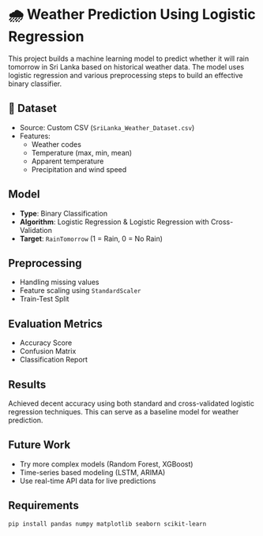 # 🌧️ Weather Prediction Using Logistic Regression

This project builds a machine learning model to predict whether it will rain tomorrow in Sri Lanka based on historical weather data. The model uses logistic regression and various preprocessing steps to build an effective binary classifier.

## 📁 Dataset
- Source: Custom CSV (`SriLanka_Weather_Dataset.csv`)
- Features:
  - Weather codes
  - Temperature (max, min, mean)
  - Apparent temperature
  - Precipitation and wind speed

## Model
- **Type**: Binary Classification
- **Algorithm**: Logistic Regression & Logistic Regression with Cross-Validation
- **Target**: `RainTomorrow` (1 = Rain, 0 = No Rain)

## Preprocessing
- Handling missing values
- Feature scaling using `StandardScaler`
- Train-Test Split

## Evaluation Metrics
- Accuracy Score
- Confusion Matrix
- Classification Report

## Results
Achieved decent accuracy using both standard and cross-validated logistic regression techniques. This can serve as a baseline model for weather prediction.

## Future Work
- Try more complex models (Random Forest, XGBoost)
- Time-series based modeling (LSTM, ARIMA)
- Use real-time API data for live predictions

## Requirements
```bash
pip install pandas numpy matplotlib seaborn scikit-learn
